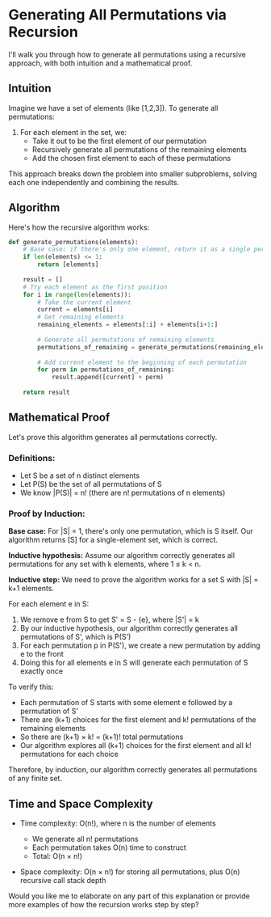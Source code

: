 # Generating All Permutations via Recursion

I'll walk you through how to generate all permutations using a recursive approach, with both intuition and a mathematical proof.

## Intuition

Imagine we have a set of elements (like [1,2,3]). To generate all permutations:

1. For each element in the set, we:
   - Take it out to be the first element of our permutation
   - Recursively generate all permutations of the remaining elements
   - Add the chosen first element to each of these permutations

This approach breaks down the problem into smaller subproblems, solving each one independently and combining the results.

## Algorithm

Here's how the recursive algorithm works:

```python
def generate_permutations(elements):
    # Base case: if there's only one element, return it as a single permutation
    if len(elements) <= 1:
        return [elements]
    
    result = []
    # Try each element as the first position
    for i in range(len(elements)):
        # Take the current element
        current = elements[i]
        # Get remaining elements
        remaining_elements = elements[:i] + elements[i+1:]
        
        # Generate all permutations of remaining elements
        permutations_of_remaining = generate_permutations(remaining_elements)
        
        # Add current element to the beginning of each permutation
        for perm in permutations_of_remaining:
            result.append([current] + perm)
            
    return result
```

## Mathematical Proof

Let's prove this algorithm generates all permutations correctly.

### Definitions:
- Let S be a set of n distinct elements
- Let P(S) be the set of all permutations of S
- We know |P(S)| = n! (there are n! permutations of n elements)

### Proof by Induction:

**Base case:** For |S| = 1, there's only one permutation, which is S itself. Our algorithm returns [S] for a single-element set, which is correct.

**Inductive hypothesis:** Assume our algorithm correctly generates all permutations for any set with k elements, where 1 ≤ k < n.

**Inductive step:** We need to prove the algorithm works for a set S with |S| = k+1 elements.

For each element e in S:
1. We remove e from S to get S' = S - {e}, where |S'| = k
2. By our inductive hypothesis, our algorithm correctly generates all permutations of S', which is P(S')
3. For each permutation p in P(S'), we create a new permutation by adding e to the front
4. Doing this for all elements e in S will generate each permutation of S exactly once

To verify this:
- Each permutation of S starts with some element e followed by a permutation of S'
- There are (k+1) choices for the first element and k! permutations of the remaining elements
- So there are (k+1) × k! = (k+1)! total permutations
- Our algorithm explores all (k+1) choices for the first element and all k! permutations for each choice

Therefore, by induction, our algorithm correctly generates all permutations of any finite set.

## Time and Space Complexity

- Time complexity: O(n!), where n is the number of elements
  - We generate all n! permutations
  - Each permutation takes O(n) time to construct
  - Total: O(n × n!)

- Space complexity: O(n × n!) for storing all permutations, plus O(n) recursive call stack depth

Would you like me to elaborate on any part of this explanation or provide more examples of how the recursion works step by step?